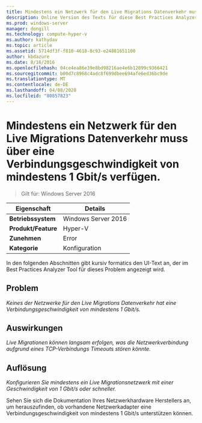 ```yaml
---
title: Mindestens ein Netzwerk für den Live Migrations Datenverkehr muss über eine Verbindungsgeschwindigkeit von mindestens 1 Gbit/s verfügen.
description: Online Version des Texts für diese Best Practices Analyzer Regel.
ms.prod: windows-server
manager: dongill
ms.technology: compute-hyper-v
ms.author: kathydav
ms.topic: article
ms.assetid: 5714df3f-f810-4618-8c93-e24881651100
author: kbdazure
ms.date: 8/16/2016
ms.openlocfilehash: 04ce4ea86e39e8bd98216ae4e6b12899c9366421
ms.sourcegitcommit: b00d7c8968c4adc8f699dbee694afe6ed36bc9de
ms.translationtype: MT
ms.contentlocale: de-DE
ms.lasthandoff: 04/08/2020
ms.locfileid: "80857823"
---
```

# <a name="at-least-one-network-for-live-migration-traffic-should-have-a-link-speed-of-at-least-1-gbps"></a>Mindestens ein Netzwerk für den Live Migrations Datenverkehr muss über eine Verbindungsgeschwindigkeit von mindestens 1 Gbit/s verfügen.

>Gilt für: Windows Server 2016


  
|Eigenschaft|Details|  
|-|-|  
|**Betriebssystem**|Windows Server 2016|  
|**Produkt/Feature**|Hyper-V|  
|**Zunehmen**|Error|  
|**Kategorie**|Konfiguration|  
  
In den folgenden Abschnitten gibt kursiv formatics den UI-Text an, der im Best Practices Analyzer Tool für dieses Problem angezeigt wird.  
  
## <a name="issue"></a>Problem  
*Keines der Netzwerke für den Live Migrations Datenverkehr hat eine Verbindungsgeschwindigkeit von mindestens 1 Gbit/s.*  
  
## <a name="impact"></a>Auswirkungen  
*Live Migrationen können langsam erfolgen, was die Netzwerkverbindung aufgrund eines TCP-Verbindungs Timeouts stören könnte.*  
  
## <a name="resolution"></a>Auflösung  
*Konfigurieren Sie mindestens ein Live Migrationsnetzwerk mit einer Geschwindigkeit von 1 Gbit/s oder schneller.*  
  
Sehen Sie sich die Dokumentation Ihres Netzwerkhardware Herstellers an, um herauszufinden, ob vorhandene Netzwerkadapter eine Verbindungsgeschwindigkeit von mindestens 1 Gbit/s unterstützen können.  
  


